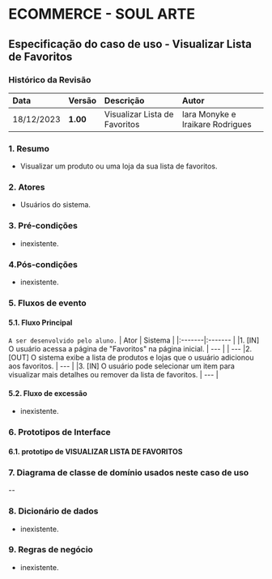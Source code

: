# ECOMMERCE - SOUL ARTE

## Especificação do caso de uso - Visualizar Lista de Favoritos
### Histórico da Revisão
|  Data  | Versão | Descrição | Autor |
|:-------|:-------|:----------|:------|
| 18/12/2023 | **1.00** | Visualizar Lista de Favoritos | Iara Monyke e Iraikare Rodrigues |


### 1. Resumo 
- Visualizar um produto ou uma loja da sua lista de favoritos.

### 2. Atores 
- Usuários do sistema.

### 3. Pré-condições
- inexistente.
### 4.Pós-condições
- inexistente.


### 5. Fluxos de evento

#### 5.1. Fluxo Principal 
`A ser desenvolvido pelo aluno.`
|  Ator  | Sistema |
|:-------|:------- |
|1. [IN] O usuário acessa a página de "Favoritos" na página inicial. | --- |
| --- |2. [OUT] O sistema exibe a lista de produtos e lojas que o usuário adicionou aos favoritos. | --- |
|3. [IN] O usuário pode selecionar um item para visualizar mais detalhes ou remover da lista de favoritos. | --- |

#### 5.2. Fluxo de excessão
- inexistente.


### 6. Prototipos de Interface
#### 6.1. prototipo de VISUALIZAR LISTA DE FAVORITOS


### 7. Diagrama de classe de domínio usados neste caso de uso
--

### 8. Dicionário de dados
- inexistente.


### 9. Regras de negócio
- inexistente.
